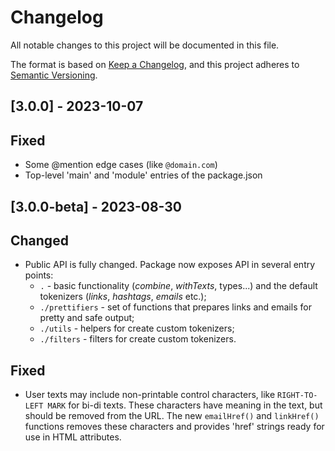 # Changelog

All notable changes to this project will be documented in this file.

The format is based on [Keep a Changelog](https://keepachangelog.com/en/1.0.0/),
and this project adheres to [Semantic Versioning](https://semver.org/spec/v2.0.0.html).

## [3.0.0] - 2023-10-07

## Fixed

- Some @mention edge cases (like `@domain.com`)
- Top-level 'main' and 'module' entries of the package.json

## [3.0.0-beta] - 2023-08-30

## Changed

- Public API is fully changed. Package now exposes API in several entry points:
  - `.` - basic functionality (_combine_, _withTexts_, types...) and the default
    tokenizers (_links_, _hashtags_, _emails_ etc.);
  - `./prettifiers` - set of functions that prepares links and emails for pretty
    and safe output;
  - `./utils` - helpers for create custom tokenizers;
  - `./filters` - filters for create custom tokenizers.

## Fixed

- User texts may include non-printable control characters, like `RIGHT-TO-LEFT
MARK` for bi-di texts. These characters have meaning in the text, but should be
  removed from the URL. The new `emailHref()` and `linkHref()` functions removes
  these characters and provides 'href' strings ready for use in HTML attributes.
